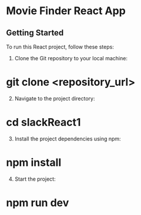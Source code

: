 # Movie Finder React App

## Getting Started

To run this React project, follow these steps:

1. Clone the Git repository to your local machine:
# git clone <repository_url>
2. Navigate to the project directory:
# cd slackReact1
3. Install the project dependencies using npm:
# npm install
4. Start the project:
# npm run dev 